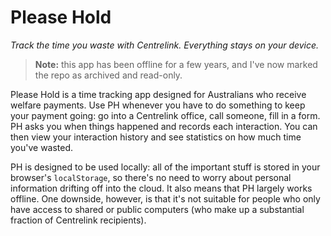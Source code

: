 # Please Hold
_Track the time you waste with Centrelink. Everything stays on your device._

> **Note:** this app has been offline for a few years, and I've now marked the repo as archived and read-only.

Please Hold is a time tracking app designed for Australians who receive welfare payments. Use PH whenever you have to do something to keep your payment going: go into a Centrelink office, call someone, fill in a form. PH asks you when things happened and records each interaction. You can then view your interaction history and see statistics on how much time you've wasted.

PH is designed to be used locally: all of the important stuff is stored in your browser's `localStorage`, so there's no need to worry about personal information drifting off into the cloud. It also means that PH largely works offline. One downside, however, is that it's not suitable for people who only have access to shared or public computers (who make up a substantial fraction of Centrelink recipients).
